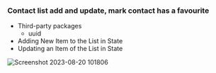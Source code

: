 ### Contact list add and update, mark contact has a favourite

- Third-party packages
  - uuid
- Adding New Item to the List in State
- Updating an Item of the List in State

  
![Screenshot 2023-08-20 101806](https://github.com/rajumokara/Contact-list--Add-and-View-/assets/30016422/c71b2976-b881-47b8-8d5c-f982701976fd)

